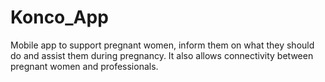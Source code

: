 # Konco_App
Mobile app to support pregnant women, inform them on what they should do and assist them during pregnancy. It also allows connectivity between pregnant women and professionals.
